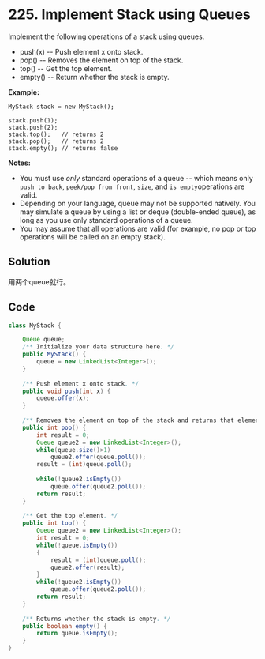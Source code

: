 # 225. Implement Stack using Queues

Implement the following operations of a stack using queues.

- push(x) -- Push element x onto stack.
- pop() -- Removes the element on top of the stack.
- top() -- Get the top element.
- empty() -- Return whether the stack is empty.

**Example:**

```
MyStack stack = new MyStack();

stack.push(1);
stack.push(2);  
stack.top();   // returns 2
stack.pop();   // returns 2
stack.empty(); // returns false
```

**Notes:**

- You must use *only* standard operations of a queue -- which means only `push to back`, `peek/pop from front`, `size`, and `is empty`operations are valid.
- Depending on your language, queue may not be supported natively. You may simulate a queue by using a list or deque (double-ended queue), as long as you use only standard operations of a queue.
- You may assume that all operations are valid (for example, no pop or top operations will be called on an empty stack).



## Solution

用两个queue就行。



## Code

```java
class MyStack {

    Queue queue;
    /** Initialize your data structure here. */
    public MyStack() {
        queue = new LinkedList<Integer>();
    }
    
    /** Push element x onto stack. */
    public void push(int x) {
        queue.offer(x);
    }
    
    /** Removes the element on top of the stack and returns that element. */
    public int pop() {
        int result = 0;
        Queue queue2 = new LinkedList<Integer>();
        while(queue.size()>1)
            queue2.offer(queue.poll());
        result = (int)queue.poll();
        
        while(!queue2.isEmpty())
            queue.offer(queue2.poll());
        return result;
    }
    
    /** Get the top element. */
    public int top() {
        Queue queue2 = new LinkedList<Integer>();
        int result = 0;
        while(!queue.isEmpty())
        {
            result = (int)queue.poll();
            queue2.offer(result);
        }
        while(!queue2.isEmpty())
            queue.offer(queue2.poll());
        return result;
    }
    
    /** Returns whether the stack is empty. */
    public boolean empty() {
        return queue.isEmpty();
    }
}
```


